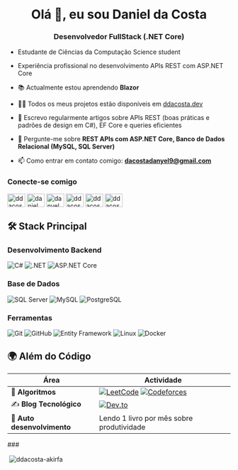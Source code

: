 <h1 align="center">Olá 👋, eu sou Daniel da Costa</h1>
<h3 align="center">Desenvolvedor FullStack (.NET Core)</h3>

- Estudante de Ciências da Computação Science student
- Experiência profissional no desenvolvimento APIs REST com ASP.NET Core 
- 📚 Actualmente estou aprendendo **Blazor**
- 👨‍💻 Todos os meus projetos estão disponíveis em [ddacosta.dev](ddacosta.dev)
- 📝 Escrevo regularmente artigos sobre APIs REST (boas práticas e padrões de design em C#), EF Core e queries eficientes
  
- 💬 Pergunte-me sobre **REST APIs com ASP.NET Core, Banco de Dados Relacional (MySQL, SQL Server)** 
  
- 📫 Como entrar em contato comigo: **dacostadanyel9@gmail.com**

<h3 align="left">Conecte-se comigo</h3>
<p align="left">
<a href="https://dev.to/ddacosta_28" target="blank"><img align="center" src="https://raw.githubusercontent.com/rahuldkjain/github-profile-readme-generator/master/src/images/icons/Social/devto.svg" alt="ddacosta_28" height="30" width="40" /></a>
<a href="https://www.linkedin.com/in/danyel-da-costa-3651b7227/" target="blank"><img align="center" src="https://raw.githubusercontent.com/rahuldkjain/github-profile-readme-generator/master/src/images/icons/Social/linked-in-alt.svg" alt="daniel da costa" height="30" width="40" /></a>
<a href="https://fb.com/danyel da costa" target="blank"><img align="center" src="https://raw.githubusercontent.com/rahuldkjain/github-profile-readme-generator/master/src/images/icons/Social/facebook.svg" alt="danyel da costa" height="30" width="40" /></a>
<a href="https://medium.com/ddacosta_28" target="blank"><img align="center" src="https://raw.githubusercontent.com/rahuldkjain/github-profile-readme-generator/master/src/images/icons/Social/medium.svg" alt="ddacosta_28" height="30" width="40" /></a>
<a href="https://codeforces.com/profile/ddacosta" target="blank"><img align="center" src="https://raw.githubusercontent.com/rahuldkjain/github-profile-readme-generator/master/src/images/icons/Social/codeforces.svg" alt="ddacosta" height="30" width="40" /></a>
<a href="https://www.leetcode.com/ddacosta" target="blank"><img align="center" src="https://raw.githubusercontent.com/rahuldkjain/github-profile-readme-generator/master/src/images/icons/Social/leet-code.svg" alt="ddacosta" height="30" width="40" /></a>
</p>

## 🛠️ Stack Principal

### Desenvolvimento Backend
![C#](https://img.shields.io/badge/C%23-239120?style=for-the-badge&logo=c-sharp&logoColor=white)
![.NET](https://img.shields.io/badge/.NET-512BD4?style=for-the-badge&logo=dotnet&logoColor=white)
![ASP.NET Core](https://img.shields.io/badge/ASP.NET_Core-512BD4?style=for-the-badge&logo=.net&logoColor=white)

### Base de Dados
![SQL Server](https://img.shields.io/badge/Microsoft_SQL_Server-CC2927?style=for-the-badge&logo=microsoft-sql-server&logoColor=white)
![MySQL](https://img.shields.io/badge/MySQL-4479A1?style=for-the-badge&logo=mysql&logoColor=white)
![PostgreSQL](https://img.shields.io/badge/PostgreSQL-316192?style=for-the-badge&logo=postgresql&logoColor=white)

### Ferramentas
![Git](https://img.shields.io/badge/GIT-E44C30?style=for-the-badge&logo=git&logoColor=white)
![GitHub](https://img.shields.io/badge/GitHub-181717?style=for-the-badge&logo=github&logoColor=white)
![Entity Framework](https://img.shields.io/badge/Entity_Framework-512BD4?style=for-the-badge&logo=.net&logoColor=white)
![Linux](https://img.shields.io/badge/Linux-FCC624?style=for-the-badge&logo=linux&logoColor=black)
![Docker](https://img.shields.io/badge/Docker-2496ED?style=for-the-badge&logo=docker&logoColor=white)

###

## 🌍 Além do Código
| Área | Actividade |
|------|------------|
| 🧠 **Algoritmos** | [![LeetCode](https://img.shields.io/badge/LeetCode-000?style=flat&logo=LeetCode&logoColor=#FFA116)](https://leetcode.com/yourprofile/) [![Codeforces](https://img.shields.io/badge/Codeforces-1F8ACB?style=flat&logo=Codeforces&logoColor=white)](https://codeforces.com/profile/yourprofile) |
| ✍️ **Blog Tecnológico** | [![Dev.to](https://img.shields.io/badge/dev.to-0A0A0A?style=flat&logo=dev.to&logoColor=white)](https://dev.to/yourprofile) |
| 🌱 **Auto desenvolvimento** | Lendo 1 livro por mês sobre produtividade |

###<p>&nbsp;<img align="center" src="https://github-readme-stats.vercel.app/api?username=ddacosta-akirfa&show_icons=true&locale=en" alt="ddacosta-akirfa" /></p>

